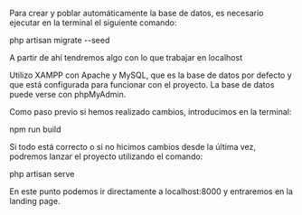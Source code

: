 Para crear y poblar automáticamente la base de datos, es necesario ejecutar en la terminal el siguiente comando:

php artisan migrate --seed

A partir de ahí tendremos algo con lo que trabajar en localhost

Utilizo XAMPP con Apache y MySQL, que es la base de datos por defecto y que está configurada para funcionar con el proyecto.
La base de datos puede verse con phpMyAdmin.

Como paso previo si hemos realizado cambios, introducimos en la terminal:

npm run build

Si todo está correcto o si no hicimos cambios desde la última vez, podremos lanzar el proyecto utilizando el comando:

php artisan serve

En este punto podemos ir directamente a localhost:8000 y entraremos en la landing page.